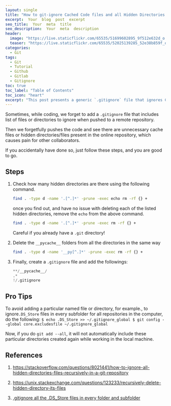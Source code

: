 ```yaml
---
layout: single
title: "How to git-ignore Cached Code files and all Hidden Directories Recursively in a Git Repository!"
excerpt:  Your  blog  post  excerpt  
seo_title:  Your  meta  title  
seo_description:  Your  meta  description
header:
  image: "https://live.staticflickr.com/65535/51699602895_9f512e632d_o.png"
  teaser: "https://live.staticflickr.com/65535/52025139285_52e38b859f_o.png"
categories:
  - Git
tags:
  - Git
  - Tutorial
  - Github
  - Gitlab
  - Gitignore
toc: true
toc_label: "Table of Contents"
toc_icon: "heart"
excerpt: "This post presents a generic `.gitignore` file that ignores Cached Code files and all Hidden Directories Recursively in a Git Repository"
---
```



Sometimes, while coding, we forget to add a `.gitignore` file that includes list of files or directories to ignore when pushed to a remote repository. 

Then we forgetfully pushes the code and see there are unnecessary cache files or hidden directories/files present in the online repository, which causes pain for other collaborators.

If you accidentally have done so, just follow these steps, and you are good to go.

## Steps
1. Check how many hidden directories are there using the following command.
	```bash
	find . -type d -name '.[^.]*' -prune -exec echo rm -rf {} +
	```

	once you find out, and have no issue with deleting each of the listed hidden directories, remove the `echo` from the above command.
	```bash
	find . -type d -name '.[^.]*' -prune -exec rm -rf {} +
	```
	Careful if you already have a `.git` directory!

2. Delete the `__pycache__` folders from all the directories in the same way
	```bash
	find . -type d -name '__py[^.]*' -prune -exec rm -rf {} +
	```

3. Finally, create a `.gitignore` file and add the followings:
	```python
	**/__pycache__/
	.*
	!/.gitignore
	```

## Pro Tips
To avoid adding a particular named file or directory, for example., to ignore`.DS_Store` files in every subfolder for all repositories in the computer, do the following:
	```
	$ echo .DS_Store >> ~/.gitignore_global
	$ git config --global core.excludesfile ~/.gitignore_global
	```


Now, if you do `git add --all`, it will not automatically include these particular directories created again while working in the local machine.

## References
1. https://stackoverflow.com/questions/8021441/how-to-ignore-all-hidden-directories-files-recursively-in-a-git-repository

2. https://unix.stackexchange.com/questions/123233/recursively-delete-hidden-directory-its-files
3. [.gitignore all the .DS_Store files in every folder and subfolder](https://stackoverflow.com/questions/18393498/gitignore-all-the-ds-store-files-in-every-folder-and-subfolder)
<!--stackedit_data:
eyJoaXN0b3J5IjpbNDc3NTU3NzgsLTExNjE3ODA1NTgsNzI0OT
I2OF19
-->